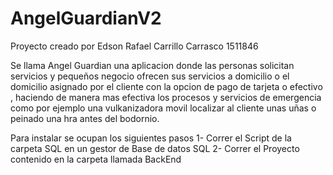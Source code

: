 # AngelGuardianV2
Proyecto creado por Edson Rafael Carrillo Carrasco 1511846

Se llama Angel Guardian una aplicacion donde las personas solicitan servicios y pequeños negocio ofrecen sus servicios a domicilio o el domicilio asignado por el cliente con
la opcion de pago de tarjeta o efectivo , haciendo de manera mas efectiva los procesos y servicios de emergencia como por ejemplo una vulkanizadora movil localizar al 
cliente unas uñas o peinado una hra antes del bodornio.

Para instalar se ocupan los siguientes pasos
1- Correr el Script de la carpeta SQL en un gestor de Base de datos SQL
2- Correr el Proyecto contenido en la carpeta llamada BackEnd
